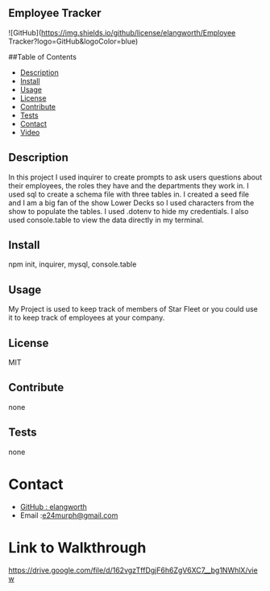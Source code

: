 ## Employee Tracker
![GitHub](https://img.shields.io/github/license/elangworth/Employee Tracker?logo=GitHub&logoColor=blue)

##Table of Contents
* [Description](#Description)
* [Install](#Install)
* [Usage](#Usage)
* [License](#License)
* [Contribute](#Contribute)
* [Tests](#Tests)
* [Contact](#Contact)
* [Video](#Video)

<a name="Description"></a>
## Description
In this project I used inquirer to create prompts to ask users questions about their employees, the roles they have and the departments they work in. I used sql to create a schema file with three tables in. I created a seed file and I am a big fan of the show Lower Decks so I used characters from the show to populate the tables. I used .dotenv to hide my credentials. I also used console.table to view the data directly in my terminal.

<a name="Install"></a>
## Install
npm init, inquirer, mysql, console.table

<a name="Usage"></a>
## Usage
My Project is used to keep track of members of Star Fleet or you could use it to keep track of employees at your company.

<a name="License"></a>
## License
MIT

<a name="Contribute"></a>
## Contribute
none

<a name="Tests"></a>
## Tests
none    

<a name="Contact"></a>
# Contact 
* [GitHub : elangworth](https://github.com/elangworth)
* Email :e24murph@gmail.com

<a name="Link to Walkthrough"></a>
# Link to Walkthrough
https://drive.google.com/file/d/162vgzTffDgjF6h6ZgV6XC7__bg1NWhlX/view

